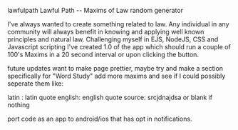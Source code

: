 lawfulpath
Lawful Path -- Maxims of Law random generator

I've always wanted to create something related to law. Any individual in any community will always benefit in knowing and applying well known principles and natural law. Challenging myself in EJS, NodeJS, CSS and Javascript scripting I've created 1.0 of the app which should run a couple of 100's Maxims in a 20 second interval or upon clicking the button.

future updates
want to make page prettier, maybe try and make a section specifically for "Word Study" add more maxims and see if I could possibly seperate them like:

latin : latin quote english: english quote source: srcjdnajdsa or blank if nothing

port code as an app to android/ios that has opt in notifications.
